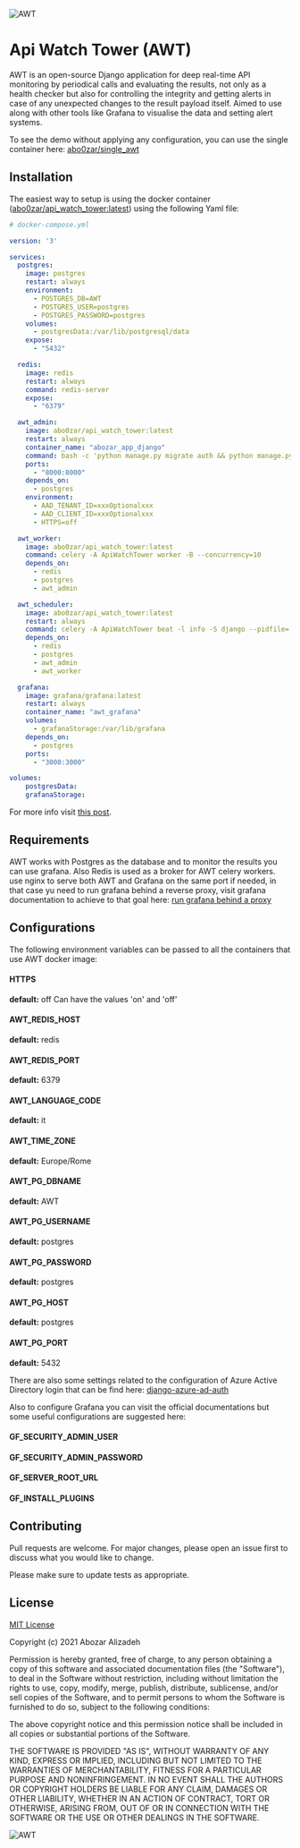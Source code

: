 ![AWT](https://bitbucket.org/m4x4m/apiwatchtower/raw/54061db3311cdc43d7754b24e24cd41a67560601/static/logo.png)

# Api Watch Tower (AWT)

AWT is an open-source Django application for deep real-time API monitoring by periodical calls and evaluating the results, not only as a health checker but also for controlling the integrity and getting alerts in case of any unexpected changes to the result payload itself. Aimed to use along with other tools like Grafana to visualise the data and setting alert systems.

To see the demo without applying any configuration, you can use the single container here: [abo0zar/single_awt](https://hub.docker.com/repository/docker/abo0zar/single_awt)


## Installation

The easiest way to setup is using the docker container ([abo0zar/api_watch_tower:latest](https://hub.docker.com/repository/docker/abo0zar/api_watch_tower)) using the following Yaml file:



```yml
# docker-compose.yml

version: '3'

services:
  postgres:
    image: postgres
    restart: always
    environment:
      - POSTGRES_DB=AWT
      - POSTGRES_USER=postgres
      - POSTGRES_PASSWORD=postgres
    volumes:
      - postgresData:/var/lib/postgresql/data
    expose:
      - "5432"

  redis:
    image: redis
    restart: always
    command: redis-server
    expose:
      - "6379"

  awt_admin:
    image: abo0zar/api_watch_tower:latest
    restart: always
    container_name: "abozar_app_django"
    command: bash -c 'python manage.py migrate auth && python manage.py migrate && python manage.py runserver 0.0.0.0:8000'
    ports:
      - "8000:8000"
    depends_on:
      - postgres
    environment:
      - AAD_TENANT_ID=xxxOptionalxxx
      - AAD_CLIENT_ID=xxxOptionalxxx
      - HTTPS=off

  awt_worker:
    image: abo0zar/api_watch_tower:latest
    command: celery -A ApiWatchTower worker -B --concurrency=10
    depends_on:
      - redis
      - postgres
      - awt_admin

  awt_scheduler:
    image: abo0zar/api_watch_tower:latest
    restart: always
    command: celery -A ApiWatchTower beat -l info -S django --pidfile=
    depends_on:
      - redis
      - postgres
      - awt_admin
      - awt_worker

  grafana:
    image: grafana/grafana:latest
    restart: always
    container_name: "awt_grafana"
    volumes:
      - grafanaStorage:/var/lib/grafana
    depends_on:
      - postgres
    ports:
      - "3000:3000"

volumes:
    postgresData:
    grafanaStorage:

```


For more info visit [this post](https://abozar-alizadeh.medium.com/api-watch-tower-7f222f1e0eb4).

## Requirements

AWT works with Postgres as the database and to monitor the results you can use grafana. 
Also Redis is used as a broker for AWT celery workers. use nginx to serve both AWT and Grafana on the same port if needed, in that case yu need to run grafana behind a reverse proxy,
visit grafana documentation to achieve to that goal here: [run grafana behind a proxy](https://grafana.com/tutorials/run-grafana-behind-a-proxy/#2)

## Configurations

The following environment variables can be passed to all the containers that use AWT docker image:

#### HTTPS
**default:** off
Can have the values 'on' and 'off'

#### AWT_REDIS_HOST
**default:** redis

#### AWT_REDIS_PORT
**default:** 6379

#### AWT_LANGUAGE_CODE
**default:** it

#### AWT_TIME_ZONE
**default:** Europe/Rome

#### AWT_PG_DBNAME
**default:** AWT

#### AWT_PG_USERNAME
**default:** postgres

#### AWT_PG_PASSWORD
**default:** postgres

#### AWT_PG_HOST
**default:** postgres

#### AWT_PG_PORT
**default:** 5432

There are also some settings related to the configuration of Azure Active Directory login that can be find here: [django-azure-ad-auth](https://github.com/abozaralizadeh/django-azure-ad-auth)

Also to configure Grafana you can visit the official documentations but some useful configurations are suggested here:

#### GF_SECURITY_ADMIN_USER
#### GF_SECURITY_ADMIN_PASSWORD
#### GF_SERVER_ROOT_URL
#### GF_INSTALL_PLUGINS

## Contributing
Pull requests are welcome. For major changes, please open an issue first to discuss what you would like to change.

Please make sure to update tests as appropriate.

## License
[MIT License](https://bitbucket.org/m4x4m/apiwatchtower/src/master/LICENSE) 

Copyright (c) 2021 Abozar Alizadeh

Permission is hereby granted, free of charge, to any person obtaining a copy
of this software and associated documentation files (the "Software"), to deal
in the Software without restriction, including without limitation the rights
to use, copy, modify, merge, publish, distribute, sublicense, and/or sell
copies of the Software, and to permit persons to whom the Software is
furnished to do so, subject to the following conditions:

The above copyright notice and this permission notice shall be included in all
copies or substantial portions of the Software.

THE SOFTWARE IS PROVIDED "AS IS", WITHOUT WARRANTY OF ANY KIND, EXPRESS OR
IMPLIED, INCLUDING BUT NOT LIMITED TO THE WARRANTIES OF MERCHANTABILITY,
FITNESS FOR A PARTICULAR PURPOSE AND NONINFRINGEMENT. IN NO EVENT SHALL THE
AUTHORS OR COPYRIGHT HOLDERS BE LIABLE FOR ANY CLAIM, DAMAGES OR OTHER
LIABILITY, WHETHER IN AN ACTION OF CONTRACT, TORT OR OTHERWISE, ARISING FROM,
OUT OF OR IN CONNECTION WITH THE SOFTWARE OR THE USE OR OTHER DEALINGS IN THE
SOFTWARE.

![AWT](https://bitbucket.org/m4x4m/apiwatchtower/raw/54061db3311cdc43d7754b24e24cd41a67560601/static/logo.png)